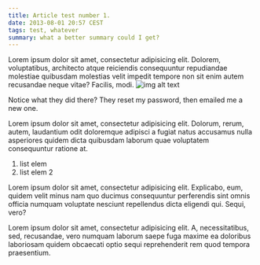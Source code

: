 ```yaml
---
title: Article test number 1.
date: 2013-08-01 20:57 CEST
tags: test, whatever
summary: what a better summary could I get?
---
```


Lorem ipsum dolor sit amet, consectetur adipisicing elit. Dolorem, voluptatibus, architecto atque reiciendis consequuntur repudiandae molestiae quibusdam molestias velit impedit tempore non sit enim autem recusandae neque vitae? Facilis, modi.
![img alt text](/blog/path-to/img.png)

Notice what they did there? They reset my password, then emailed me a new one. 

Lorem ipsum dolor sit amet, consectetur adipisicing elit. Dolorum, rerum, autem, laudantium odit doloremque adipisci a fugiat natus accusamus nulla asperiores quidem dicta quibusdam laborum quae voluptatem consequuntur ratione at.

1. list elem
1. list elem 2

Lorem ipsum dolor sit amet, consectetur adipisicing elit. Explicabo, eum, quidem velit minus nam quo ducimus consequuntur perferendis sint omnis officia numquam voluptate nesciunt repellendus dicta eligendi qui. Sequi, vero?

Lorem ipsum dolor sit amet, consectetur adipisicing elit. A, necessitatibus, sed, recusandae, vero numquam laborum saepe fuga maxime ea doloribus laboriosam quidem obcaecati optio sequi reprehenderit rem quod tempora praesentium.